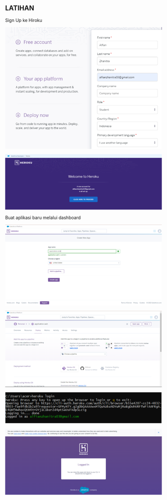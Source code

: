 ## LATIHAN

Sign Up ke Hiroku

![](img/latihan/01.png)

![](img/latihan/02.png)

Buat aplikasi baru melalui dashboard

![](img/latihan/03.png)

![](img/latihan/04.png)

![](img/latihan/05.png)

![](img/latihan/06.png)